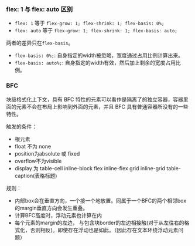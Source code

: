 ### flex: 1 与 flex: auto 区别

- `flex: 1` 等于 `flex-grow: 1; flex-shrink: 1; flex-basis: 0%;`
- `flex: auto` 等于 `flex-grow: 1; flex-shrink: 1; flex-basis: auto;`

两者的差异只在`flex-basis`。

- `flex-basis: 0%;`: 自身指定的width被忽略，宽度通过占用比例计算出来。
- `flex-basis: auto%;`: 自身指定的width有效，然后加上剩余的宽度占用比例。

### BFC

块级格式化上下文，具有 BFC 特性的元素可以看作是隔离了的独立容器，容器里面的元素不会在布局上影响到外面的元素，并且 BFC 具有普通容器所没有的一些特性。

触发的条件：
- 根元素
- float 不为 none
- position为absolute 或 fixed
- overflow不为visible
- display 为 table-cell inline-block flex inline-flex grid inline-grid table-caption(表格标题)

规则：
- 内部box会在垂直方向，一个接一个地放置。同属于一个BFC的两个相邻box的margin垂直方向会发生重叠。
- 计算BFC高度时，浮动元素也计算在内
- 每个元素的margin的左边， 与包含块border的左边相接触(对于从左往右的格式化，否则相反)。即使存在浮动也是如此。（因此存在文本环绕浮动元素问题）